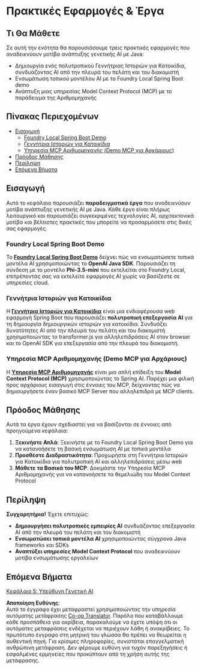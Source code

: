 <!--
CO_OP_TRANSLATOR_METADATA:
{
  "original_hash": "df269f529a172a0197ef28460bf1da9f",
  "translation_date": "2025-07-25T11:24:34+00:00",
  "source_file": "04-PracticalSamples/README.md",
  "language_code": "el"
}
-->
# Πρακτικές Εφαρμογές & Έργα

## Τι Θα Μάθετε
Σε αυτή την ενότητα θα παρουσιάσουμε τρεις πρακτικές εφαρμογές που αναδεικνύουν μοτίβα ανάπτυξης γενετικής AI με Java:
- Δημιουργία ενός πολυτροπικού Γεννήτριας Ιστοριών για Κατοικίδια, συνδυάζοντας AI από την πλευρά του πελάτη και του διακομιστή
- Ενσωμάτωση τοπικού μοντέλου AI με το Foundry Local Spring Boot demo
- Ανάπτυξη μιας υπηρεσίας Model Context Protocol (MCP) με το παράδειγμα της Αριθμομηχανής

## Πίνακας Περιεχομένων

- [Εισαγωγή](../../../04-PracticalSamples)
  - [Foundry Local Spring Boot Demo](../../../04-PracticalSamples)
  - [Γεννήτρια Ιστοριών για Κατοικίδια](../../../04-PracticalSamples)
  - [Υπηρεσία MCP Αριθμομηχανής (Demo MCP για Αρχάριους)](../../../04-PracticalSamples)
- [Πρόοδος Μάθησης](../../../04-PracticalSamples)
- [Περίληψη](../../../04-PracticalSamples)
- [Επόμενα Βήματα](../../../04-PracticalSamples)

## Εισαγωγή

Αυτό το κεφάλαιο παρουσιάζει **παραδειγματικά έργα** που αναδεικνύουν μοτίβα ανάπτυξης γενετικής AI με Java. Κάθε έργο είναι πλήρως λειτουργικό και παρουσιάζει συγκεκριμένες τεχνολογίες AI, αρχιτεκτονικά μοτίβα και βέλτιστες πρακτικές που μπορείτε να προσαρμόσετε στις δικές σας εφαρμογές.

### Foundry Local Spring Boot Demo

Το **[Foundry Local Spring Boot Demo](foundrylocal/README.md)** δείχνει πώς να ενσωματώσετε τοπικά μοντέλα AI χρησιμοποιώντας το **OpenAI Java SDK**. Παρουσιάζει τη σύνδεση με το μοντέλο **Phi-3.5-mini** που εκτελείται στο Foundry Local, επιτρέποντάς σας να εκτελείτε εφαρμογές AI χωρίς να βασίζεστε σε υπηρεσίες cloud.

### Γεννήτρια Ιστοριών για Κατοικίδια

Η **[Γεννήτρια Ιστοριών για Κατοικίδια](petstory/README.md)** είναι μια ενδιαφέρουσα web εφαρμογή Spring Boot που παρουσιάζει **πολυτροπική επεξεργασία AI** για τη δημιουργία δημιουργικών ιστοριών για κατοικίδια. Συνδυάζει δυνατότητες AI από την πλευρά του πελάτη και του διακομιστή χρησιμοποιώντας το transformer.js για αλληλεπιδράσεις AI στον browser και το OpenAI SDK για επεξεργασία από την πλευρά του διακομιστή.

### Υπηρεσία MCP Αριθμομηχανής (Demo MCP για Αρχάριους)

Η **[Υπηρεσία MCP Αριθμομηχανής](mcp/calculator/README.md)** είναι μια απλή επίδειξη του **Model Context Protocol (MCP)** χρησιμοποιώντας το Spring AI. Παρέχει μια φιλική προς αρχάριους εισαγωγή στις έννοιες του MCP, δείχνοντας πώς να δημιουργήσετε έναν βασικό MCP Server που αλληλεπιδρά με MCP clients.

## Πρόοδος Μάθησης

Αυτά τα έργα έχουν σχεδιαστεί για να βασίζονται σε έννοιες από προηγούμενα κεφάλαια:

1. **Ξεκινήστε Απλά**: Ξεκινήστε με το Foundry Local Spring Boot Demo για να κατανοήσετε τη βασική ενσωμάτωση AI με τοπικά μοντέλα
2. **Προσθέστε Διαδραστικότητα**: Προχωρήστε στη Γεννήτρια Ιστοριών για Κατοικίδια για πολυτροπική AI και αλληλεπιδράσεις μέσω web
3. **Μάθετε τα Βασικά του MCP**: Δοκιμάστε την Υπηρεσία MCP Αριθμομηχανής για να κατανοήσετε τα θεμελιώδη του Model Context Protocol

## Περίληψη

**Συγχαρητήρια!** Έχετε επιτυχώς:

- **Δημιουργήσει πολυτροπικές εμπειρίες AI** συνδυάζοντας επεξεργασία AI από την πλευρά του πελάτη και του διακομιστή
- **Ενσωματώσει τοπικά μοντέλα AI** χρησιμοποιώντας σύγχρονα Java frameworks και SDKs
- **Αναπτύξει υπηρεσίες Model Context Protocol** που αναδεικνύουν μοτίβα ενσωμάτωσης εργαλείων

## Επόμενα Βήματα

[Κεφάλαιο 5: Υπεύθυνη Γενετική AI](../05-ResponsibleGenAI/README.md)

**Αποποίηση Ευθύνης**:  
Αυτό το έγγραφο έχει μεταφραστεί χρησιμοποιώντας την υπηρεσία αυτόματης μετάφρασης [Co-op Translator](https://github.com/Azure/co-op-translator). Παρόλο που καταβάλλουμε κάθε προσπάθεια για ακρίβεια, παρακαλούμε να έχετε υπόψη ότι οι αυτόματες μεταφράσεις ενδέχεται να περιέχουν λάθη ή ανακρίβειες. Το πρωτότυπο έγγραφο στη μητρική του γλώσσα θα πρέπει να θεωρείται η αυθεντική πηγή. Για κρίσιμες πληροφορίες, συνιστάται επαγγελματική ανθρώπινη μετάφραση. Δεν φέρουμε ευθύνη για τυχόν παρεξηγήσεις ή εσφαλμένες ερμηνείες που προκύπτουν από τη χρήση αυτής της μετάφρασης.